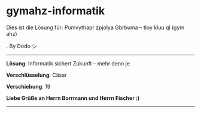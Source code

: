 # gymahz-informatik
Dies ist die Lösung für: Pumvythapr zpjolya Gbrbuma – tloy kluu ql (gym ahz)


.
By Dodo シ


-------------------------------------------------


**Lösung**: Informatik sichert Zukunft – mehr denn je

**Verschlüsselung**: Cäsar

**Verschiebung**: 19

**Liebe Grüße an Herrn Borrmann und Herrn Fischer :)**


-------------------------------------------------
